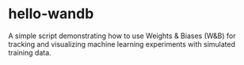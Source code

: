 # hello-wandb
A simple script demonstrating how to use Weights &amp; Biases (W&amp;B) for tracking and visualizing machine learning experiments with simulated training data.
